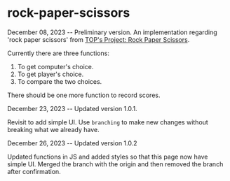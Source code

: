 # rock-paper-scissors

December 08, 2023 -- Preliminary version.
An implementation regarding 'rock paper scissors' from [TOP's Project: Rock Paper Scissors](https://www.theodinproject.com/lessons/foundations-rock-paper-scissors).

Currently there are three functions:

1. To get computer's choice.
2. To get player's choice.
3. To compare the two choices.

There should be one more function to record scores.

December 23, 2023 -- Updated version 1.0.1.

Revisit to add simple UI.
Use `branching` to make new changes without breaking what we already have.

December 26, 2023 -- Updated version 1.0.2

Updated functions in JS and added styles so that this page now have simple UI.
Merged the branch with the origin and then removed the branch after confirmation.
